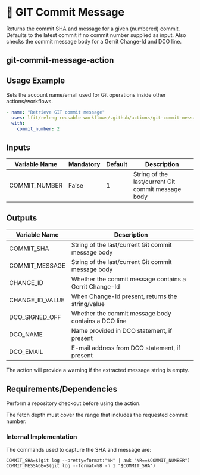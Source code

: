 <!--
SPDX-License-Identifier: Apache-2.0
SPDX-FileCopyrightText: 2024 The Linux Foundation
-->

# 💬 GIT Commit Message

Returns the commit SHA and message for a given (numbered) commit. Defaults to
the latest commit if no commit number supplied as input. Also checks the commit
message body for a Gerrit Change-Id and DCO line.

## git-commit-message-action

## Usage Example

Sets the account name/email used for Git operations inside other
actions/workflows.

```yaml
- name: "Retrieve GIT commit message"
  uses: lfit/releng-reusable-workflows/.github/actions/git-commit-message-action@main
  with:
    commit_number: 2
```

## Inputs

<!-- markdownlint-disable MD013 -->

| Variable Name  | Mandatory  | Default | Description                                        |
| -------------- | -----------| ------- | -------------------------------------------------- |
| COMMIT_NUMBER  | False      | 1       | String of the last/current Git commit message body |

<!-- markdownlint-enable MD013 -->

## Outputs

<!-- markdownlint-disable MD013 -->

| Variable Name   | Description                                            |
| --------------- | ------------------------------------------------------ |
| COMMIT_SHA      | String of the last/current Git commit message body     |
| COMMIT_MESSAGE  | String of the last/current Git commit message body     |
| CHANGE_ID       | Whether the commit message contains a Gerrit Change-Id |
| CHANGE_ID_VALUE | When Change-Id present, returns the string/value       |
| DCO_SIGNED_OFF  | Whether the commit message body contains a DCO line    |
| DCO_NAME        | Name provided in DCO statement, if present             |
| DCO_EMAIL       | E-mail address from DCO statement, if present          |

<!-- markdownlint-enable MD013 -->

The action will provide a warning if the extracted message string is empty.

## Requirements/Dependencies

Perform a repository checkout before using the action.

The fetch depth must cover the range that includes the requested commit number.

### Internal Implementation

The commands used to capture the SHA and message are:

```console
COMMIT_SHA=$(git log --pretty=format:"%H" | awk "NR==$COMMIT_NUMBER")
COMMIT_MESSAGE=$(git log --format=%B -n 1 "$COMMIT_SHA")
```

